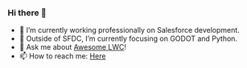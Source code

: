 ### Hi there 👋
- 🔭 I’m currently working professionally on Salesforce development.
- 🌱 Outside of SFDC, I’m currently focusing on GODOT and Python.
- 💬 Ask me about [Awesome LWC](https://github.com/Confirm4Crit/awesome-lwc)!
- 📫 How to reach me: [Here](https://milesrobson.com/)
<!--
**Confirm4Crit/Confirm4Crit** is a ✨ _special_ ✨ repository because its `README.md` (this file) appears on your GitHub profile.

Here are some ideas to get you started:

- 🔭 I’m currently working on ...
- 🌱 I’m currently learning ...
- 👯 I’m looking to collaborate on ...
- 🤔 I’m looking for help with ...
- 💬 Ask me about ...
- 📫 How to reach me: ...
- 😄 Pronouns: ...
- ⚡ Fun fact: ...
-->
